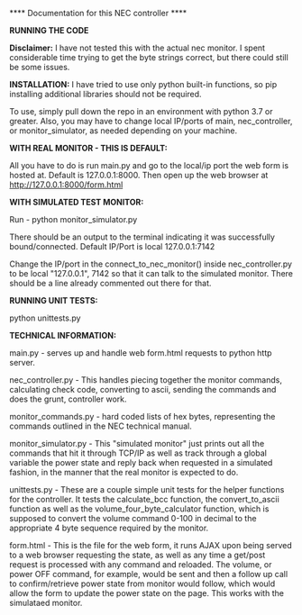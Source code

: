 **** Documentation for this NEC controller ****

**RUNNING THE CODE**

**Disclaimer:** I have not tested this with the actual nec monitor. I spent considerable time trying to get the byte strings correct, but there could still be some issues.

**INSTALLATION:**
I have tried to use only python built-in functions, so pip installing additional libraries should not be required.

To use, simply pull down the repo in an environment with python 3.7 or greater. Also, you may have to change local IP/ports of main, nec_controller, or monitor_simulator, as needed depending on your machine.

**WITH REAL MONITOR - THIS IS DEFAULT:** 

All you have to do is run main.py and go to the local/ip port the web form is hosted at. Default is 127.0.0.1:8000. Then open up the web browser at http://127.0.0.1:8000/form.html


**WITH SIMULATED TEST MONITOR:**

Run - python monitor_simulator.py

There should be an output to the terminal indicating it was successfully bound/connected. Default IP/Port is local 127.0.0.1:7142

Change the IP/port in the connect_to_nec_monitor() inside nec_controller.py to be local "127.0.0.1", 7142 so that it can talk to the simulated monitor. There should be a line already commented out there for that.


**RUNNING UNIT TESTS:**

python unittests.py


**TECHNICAL INFORMATION:**

main.py - serves up and handle web form.html requests to python http server.

nec_controller.py - This handles piecing together the monitor commands, calculating check code, converting to ascii, sending the commands and does the grunt, controller work.

monitor_commands.py - hard coded lists of hex bytes, representing the commands outlined in the NEC technical manual.

monitor_simulator.py - This "simulated monitor" just prints out all the commands that hit it through TCP/IP as well as track through a global variable the power state and reply back when requested in a simulated fashion, in the manner that the real monitor is expected to do.

unittests.py - These are a couple simple unit tests for the helper functions for the controller. It tests the calculate_bcc function, the convert_to_ascii function as well as the volume_four_byte_calculator function, which is supposed to convert the volume command 0-100 in decimal to the appropriate 4 byte sequence required by the monitor.

form.html - This is the file for the web form, it runs AJAX upon being served to a web browser requesting the state, as well as any time a get/post request is processed with any command and reloaded. The volume, or power OFF command, for example, would be sent and then a follow up call to confirm/retrieve power state from monitor would follow, which would allow the form to update the power state on the page. This works with the simulataed monitor.
